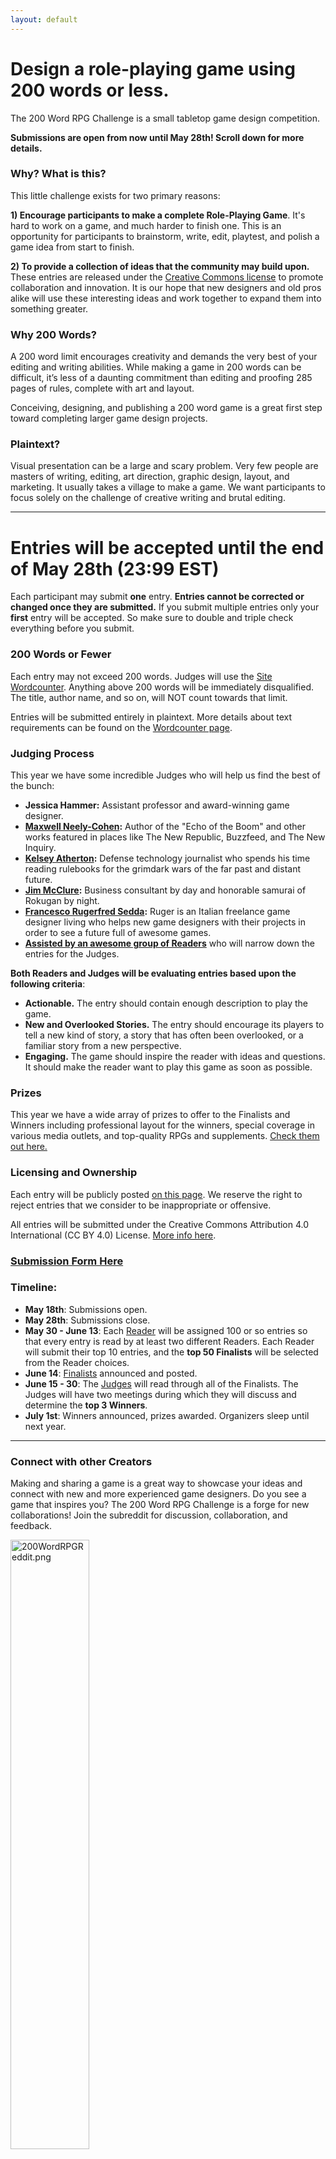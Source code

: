 ```yaml
---
layout: default
---
```


# Design a role-playing game using 200 words or less.

The 200 Word RPG Challenge is a small tabletop game design competition.

**Submissions are open from now until May 28th! Scroll down for more details.**

### Why? What is this?

This little challenge exists for two primary reasons:

**1) Encourage participants to make a complete Role-Playing Game**. It's hard to work on a game, and much harder to finish one. This is an opportunity for participants to brainstorm, write, edit, playtest, and polish a game idea from start to finish.

**2) To provide a collection of ideas that the community may build upon.** These entries are released under the [Creative Commons license]({{site.baseurl}}/licensing) to promote collaboration and innovation. It is our hope that new designers and old pros alike will use these interesting ideas and work together to expand them into something greater.

### Why 200 Words?

A 200 word limit encourages creativity and demands the very best of your editing and writing abilities. While making a game in 200 words can be difficult, it’s less of a daunting commitment than editing and proofing 285 pages of rules, complete with art and layout.

Conceiving, designing, and publishing a 200 word game is a great first step toward completing larger game design projects.

### Plaintext?

Visual presentation can be a large and scary problem. Very few people are masters of writing, editing, art direction, graphic design, layout, and marketing. It usually takes a village to make a game. We want participants to focus solely on the challenge of creative writing and brutal editing.

<hr>

# Entries will be accepted until the end of May 28th (23:99 EST)

Each participant may submit **one** entry. **Entries cannot be corrected or changed once they are submitted.** If you submit multiple entries only your **first** entry will be accepted. So make sure to double and triple check everything before you submit. 

### 200 Words or Fewer

Each entry may not exceed 200 words. Judges will use the [Site Wordcounter]({{site.baseurl}}/wordcount). Anything above 200 words will be immediately disqualified. The title, author name, and so on, will NOT count towards that limit.

Entries will be submitted entirely in plaintext. More details about text requirements can be found on the [Wordcounter page]({{site.baseurl}}/wordcount).

### Judging Process

This year we have some incredible Judges who will help us find the best of the bunch:

* **Jessica Hammer:** Assistant professor and award-winning game designer.
* **[Maxwell Neely-Cohen](https://www.maxwellneelycohen.com/):** Author of the "Echo of the Boom" and other works featured in places like The New Republic, Buzzfeed, and The New Inquiry.
* **[Kelsey Atherton](https://www.popsci.com/popsci-authors/kelsey-d-atherton):** Defense technology journalist who spends his time reading rulebooks for the grimdark wars of the far past and distant future.
* **[Jim McClure](http://oneshotpodcast.com/author/jimmcclure/):** Business consultant by day and honorable samurai of Rokugan by night.
* **[Francesco Rugerfred Sedda](http://www.rugerfred.com/):** Ruger is an Italian freelance game designer living who helps new game designers with their projects in order to see a future full of awesome games.
* **[Assisted by an awesome group of Readers]({{site.baseurl}}/readers)** who will narrow down the entries for the Judges.

**Both Readers and Judges will be evaluating entries based upon the following criteria**:

* **Actionable.** The entry should contain enough description to play the game.
* **New and Overlooked Stories.** The entry should encourage its players to tell a new kind of story, a story that has often been overlooked, or a familiar story from a new perspective.
* **Engaging.** The game should inspire the reader with ideas and questions. It should make the reader want to play this game as soon as possible.

### Prizes

This year we have a wide array of prizes to offer to the Finalists and Winners including professional layout for the winners, special coverage in various media outlets, and top-quality RPGs and supplements. [Check them out here.]({{site.baseurl}}/prizes)

### Licensing and Ownership
Each entry will be publicly posted [on this page]({{site.baseurl}}/2018entries). We reserve the right to reject entries that we consider to be inappropriate or offensive. 

All entries will be submitted under the Creative Commons Attribution 4.0 International (CC BY 4.0) License. [More info here]({{site.baseurl}}/licensing).

### [Submission Form Here]({{site.baseurl}}/2018submission)

### Timeline:

* **May 18th**: Submissions open. 
* **May 28th**: Submissions close.
* **May 30 - June 13**: Each [Reader]({{site.baseurl}}/readers) will be assigned 100 or so entries so that every entry is read by at least two different Readers. Each Reader will submit their top 10 entries, and the **top 50 Finalists** will be selected from the Reader choices.
* **June 14**: [Finalists]({{site.baseurl}}/winners) announced and posted.
* **June 15 - 30**: The [Judges]({{site.baseurl}}/judges) will read through all of the Finalists. The Judges will have two meetings during which they will discuss and determine the **top 3 Winners**.
* **July 1st**: Winners announced, prizes awarded. Organizers sleep until next year.

<hr>

### Connect with other Creators

Making and sharing a game is a great way to showcase your ideas and connect with new and more experienced game designers. Do you see a game that inspires you? The 200 Word RPG Challenge is a forge for new collaborations! Join the subreddit for discussion, collaboration, and feedback.

<a href="https://www.reddit.com/r/200wordrpg/"><img src="{{site.baseurl}}/assets/images/200wordreddit.png" style="width:50%" alt="200WordRPGReddit.png"></a>

